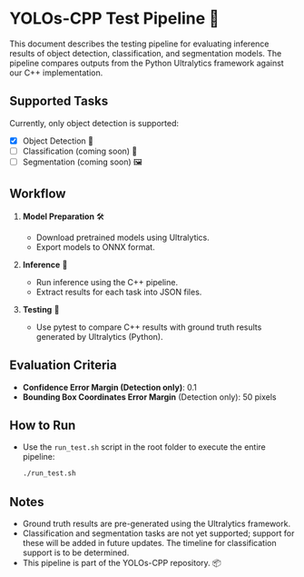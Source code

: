 # YOLOs-CPP Test Pipeline 🚀

This document describes the testing pipeline for evaluating inference results of object detection, classification, and segmentation models. The pipeline compares outputs from the Python Ultralytics framework against our C++ implementation.

## Supported Tasks

Currently, only object detection is supported:

- [x] Object Detection 🦾
- [ ] Classification (coming soon) 🧠
- [ ] Segmentation (coming soon) 🖼️

## Workflow

1. **Model Preparation** 🛠️  
    - Download pretrained models using Ultralytics.
    - Export models to ONNX format.

2. **Inference** 🤖  
    - Run inference using the C++ pipeline.
    - Extract results for each task into JSON files.

3. **Testing** 🧪  
    - Use pytest to compare C++ results with ground truth results generated by Ultralytics (Python).

## Evaluation Criteria

- **Confidence Error Margin (Detection only)**: 0.1  
- **Bounding Box Coordinates Error Margin** (Detection only): 50 pixels

## How to Run

- Use the `run_test.sh` script in the root folder to execute the entire pipeline:
  ```bash
  ./run_test.sh
  ```

## Notes

- Ground truth results are pre-generated using the Ultralytics framework.
- Classification and segmentation tasks are not yet supported; support for these will be added in future updates. The timeline for classification support is to be determined.
- This pipeline is part of the YOLOs-CPP repository. 📦

